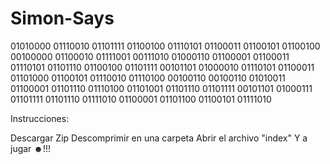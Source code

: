 # Simon-Says

01010000 01110010 01101111 01100100 01110101 01100011 01100101 01100100 00100000 01100010 01111001 00111010 01000110 01100001 01100011 01110101 01101110 01100100 01101111 00101101 01000010 01110101 01100011 01101000 01100101 01110010 01110100 00100110 00100110 01010011 01100001 01101110 01110100 01101001 01101110 01101111 00101101 01000111 01101111 01101110 01111010 01100001 01101100 01100101 01111010

Instrucciones:

Descargar Zip
<break>
Descomprimir en una carpeta
Abrir el archivo "index"
Y a jugar ☻!!!

